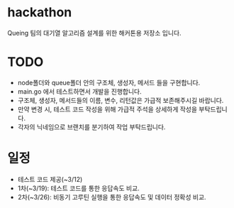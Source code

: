 # hackathon
Queing 팀의 대기열 알고리즘 설계를 위한 해커톤용 저장소 입니다.

# TODO
- node폴더와 queue폴더 안의 구조체, 생성자, 메서드 들을 구현합니다.
- main.go 에서 테스트하면서 개발을 진행합니다.
- 구조체, 생성자, 메서드들의 이름, 변수, 리턴값은 가급적 보존해주시길 바랍니다.
- 만약 변경 시, 테스트 코드 작성을 위해 가급적 주석을 상세하게 작성을 부탁드립니다.
- 각자의 닉네임으로 브랜치를 분기하여 작업 부탁드립니다.

# 일정
- 테스트 코드 제공(~3/12)
- 1차(~3/19): 테스트 코드를 통한 응답속도 비교.
- 2차(~3/26): 비동기 고루틴 실행을 통한 응답속도 및 데이터 정확성 비교.